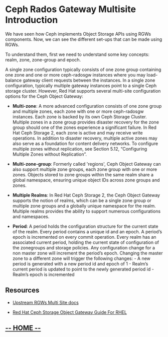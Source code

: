 # Ceph Rados Gateway Multisite Introduction

We have seen how Ceph implements Object Storage APIs using RGWs components.
Now, we can see the different set-ups that can be made using RGWs.

To understand them, first we need to understand some key concepts: realm, zone, zone-group and epoch.

A single zone configuration typically consists of one zone group containing one zone and one or more ceph-radosgw instances where you may load-balance gateway client requests between the instances. In a single zone configuration, typically multiple gateway instances point to a single Ceph storage cluster. However, Red Hat supports several multi-site configuration options for the Ceph Object Gateway:

* **Multi-zone**: A more advanced configuration consists of one zone group and multiple zones, each zone with one or more ceph-radosgw instances. Each zone is backed by its own Ceph Storage Cluster. Multiple zones in a zone group provides disaster recovery for the zone group should one of the zones experience a significant failure. In Red Hat Ceph Storage 2, each zone is active and may receive write operations. In addition to disaster recovery, multiple active zones may also serve as a foundation for content delivery networks. To configure multiple zones without replication, see Section 5.12, “Configuring Multiple Zones without Replication”.

* **Multi-zone-group**: Formerly called 'regions', Ceph Object Gateway can also support multiple zone groups, each zone group with one or more zones. Objects stored to zone groups within the same realm share a global namespace, ensuring unique object IDs across zone groups and zones.

* **Multiple Realms**: In Red Hat Ceph Storage 2, the Ceph Object Gateway supports the notion of realms, which can be a single zone group or multiple zone groups and a globally unique namespace for the realm. Multiple realms provides the ability to support numerous configurations and namespaces.

* **Period**: A period holds the configuration structure for the current state of the realm. Every period contains a unique id and an epoch. A period’s epoch is incremented on every commit operation. Every realm has an associated current period, holding the current state of configuration of the zonegroups and storage policies. Any configuration change for a non master zone will increment the period’s epoch. 
Changing the master zone to a different zone will trigger the following changes: - A new period is generated with a new period id and epoch of 1 - Realm’s current period is updated to point to the newly generated period id - Realm’s epoch is incremented


## Resources

* [Upstream RGWs Multi Site docs](http://docs.ceph.com/docs/master/radosgw/multisite/)

* [Red Hat Ceph Storage Object Gateway Guide For RHEL](https://access.redhat.com/documentation/en-us/red_hat_ceph_storage/3/html-single/object_gateway_guide_for_red_hat_enterprise_linux/index)

## [**-- HOME --**](https://redhatsummitlabs.gitlab.io/red-hat-ceph-storage-building-an-object-storage-active-active-multisite-solution/#/)